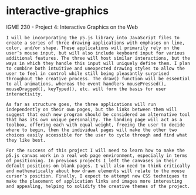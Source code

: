 # interactive-graphics
IGME 230 - Project 4: Interactive Graphics on the Web

	I will be incorporating the p5.js library into JavaScript files to create a series of three drawing applications with emphases on line, color, and/or shape. These applications will primarily rely on the user’s mouse input, but will also include keyboard input for various additional features. The three will host similar interactions, but the ways in which they handle this input will uniquely define them. I plan to combine both intuitive and unexpected drawing styles to allow the user to feel in control while still being pleasantly surprised throughout the creative process. The draw() function will be essential to all animations, whereas the event handlers mousePressed(), mouseDragged(), keyTyped(), etc. will form the basis for user interactivity.
  
	As far as structure goes, the three applications will run independently on their own pages, but the links between them will suggest that each new program should be considered an alternative tool that has its own unique personality. The landing page will act as a toolbox, offering each with equal weight, freeing the user to decide where to begin, then the individual pages will make the other two choices easily accessible for the user to cycle through and find what they like best.
  
	For the success of this project I will need to learn how to make the p5.js canvas work in a real web page environment, especially in terms of positioning. In previous projects I left the canvases in their default positions on blank pages. I will also need to think critically and mathematically about how drawn elements will relate to the mouse cursor’s position. Finally, I expect to attempt new CSS techniques to make the placement of application links and images more interesting and appealing, helping to solidify the creative themes of the project.
